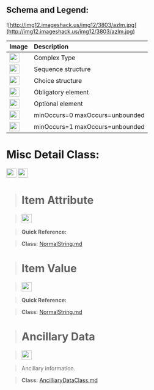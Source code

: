 <h2><b>Schema and Legend:</b></h2>


![http://img12.imageshack.us/img12/3803/azlm.jpg](http://img12.imageshack.us/img12/3803/azlm.jpg)


|Image|Description|
|:----|:----------|
|<img src='http://imageshack.us/a/img16/5397/multipleg.jpg' width='26' height='24' />|Complex Type|
|<img src='http://img6.imageshack.us/img6/1315/sequencej.jpg' width='26' height='24' />|Sequence structure|
|<img src='http://img266.imageshack.us/img266/2791/choice.jpg' width='26' height='24' />|Choice structure|
|<img src='http://img52.imageshack.us/img52/2777/elementkw.jpg' width='26' height='24' />|Obligatory element|
|<img src='http://img585.imageshack.us/img585/4808/optional.jpg' width='26' height='24' />|Optional element|
|<img src='http://img19.imageshack.us/img19/4356/infinitol.jpg' width='26' height='24' />|minOccurs=0 maxOccurs=unbounded|
|<img src='http://img198.imageshack.us/img198/6134/unoinfinito.jpg' width='26' height='24' />|minOccurs=1 maxOccurs=unbounded|


<h1><b>Misc Detail Class:</b></h1>

<img src='http://imageshack.us/a/img16/5397/multipleg.jpg' width='26' height='24' /> <img src='http://img266.imageshack.us/img266/2791/choice.jpg' width='26' height='24' />

> # Item Attribute #

> <img src='http://img52.imageshack.us/img52/2777/elementkw.jpg' width='26' height='24' />

> <b>Quick Reference:</b>

> <b>Class:</b> [NormalString.md](../wiki/NormalString.md)

> # Item Value #

> <img src='http://img52.imageshack.us/img52/2777/elementkw.jpg' width='26' height='24' />

> <b>Quick Reference:</b>

> <b>Class:</b> [NormalString.md](../wiki/NormalString.md)

> # Ancillary Data #

> <img src='http://img19.imageshack.us/img19/4356/infinitol.jpg' width='26' height='24' />

> Ancillary information.

> <b>Class:</b> [AncilliaryDataClass.md](../wiki/AncilliaryDataClass.md)
